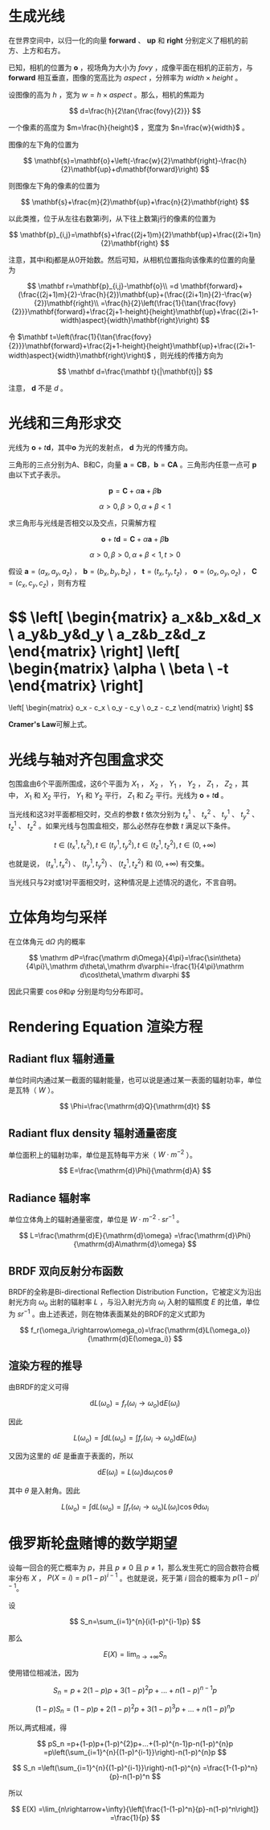 # 生成光线

在世界空间中，以归一化的向量 $\mathbf{forward}$ 、 $\mathbf{up}$ 和 $\mathbf{right}$ 分别定义了相机的前方、上方和右方。

已知，相机的位置为 $\mathbf{o}$ ，视场角为大小为 $fovy$ ，成像平面在相机的正前方，与 $\mathbf{forward}$ 相互垂直，图像的宽高比为 $aspect$ ，分辨率为 $width\times height$ 。

设图像的高为 $h$ ，宽为 $w=h\times aspect$ 。那么，相机的焦距为

$$
d=\frac{h}{2\tan{\frac{fovy}{2}}}
$$

一个像素的高度为 $m=\frac{h}{height}$ ，宽度为 $n=\frac{w}{width}$ 。

图像的左下角的位置为

$$
\mathbf{s}=\mathbf{o}+\left(-\frac{w}{2}\mathbf{right}-\frac{h}{2}\mathbf{up}+d\mathbf{forward}\right)
$$

则图像左下角的像素的位置为

$$
\mathbf{s}+\frac{m}{2}\mathbf{up}+\frac{n}{2}\mathbf{right}
$$

以此类推，位于从左往右数第i列，从下往上数第j行的像素的位置为

$$
\mathbf{p}_{i,j}=\mathbf{s}+\frac{(2j+1)m}{2}\mathbf{up}+\frac{(2i+1)n}{2}\mathbf{right}
$$

注意，其中i和j都是从0开始数。然后可知，从相机位置指向该像素的位置的向量为

$$
\mathbf r=\mathbf{p}_{i,j}-\mathbf{o}\\
=d \mathbf{forward}+(\frac{(2j+1)m}{2}-\frac{h}{2})\mathbf{up}+(\frac{(2i+1)n}{2}-\frac{w}{2})\mathbf{right}\\
=\frac{h}{2}\left(\frac{1}{\tan{\frac{fovy}{2}}}\mathbf{forward}+\frac{2j+1-height}{height}\mathbf{up}+\frac{(2i+1-width)aspect}{width}\mathbf{right}\right)
$$

令 $\mathbf t=\left(\frac{1}{\tan{\frac{fovy}{2}}}\mathbf{forward}+\frac{2j+1-height}{height}\mathbf{up}+\frac{(2i+1-width)aspect}{width}\mathbf{right}\right)$ ，则光线的传播方向为

$$
\mathbf d=\frac{\mathbf t}{|\mathbf{t}|}
$$

注意， $\mathbf{d}$ 不是 $d$ 。

# 光线和三角形求交

光线为 $\mathbf{o}+t\mathbf{d}$，其中$\mathbf{o}$ 为光的发射点， $\mathbf{d}$ 为光的传播方向。

三角形的三点分别为A、B和C，向量 $\mathbf{a}=\mathbf{CB}$，$\mathbf{b}=\mathbf{CA}$ 。三角形内任意一点可 $\mathbf{p}$ 由以下式子表示。

$$
\mathbf{p}=\mathbf{C}+\alpha \mathbf{a}+\beta\mathbf{b}
$$

$$
\alpha >0, \beta>0, \alpha+\beta<1
$$

求三角形与光线是否相交以及交点，只需解方程

$$
\mathbf{o}+t\mathbf{d}=\mathbf{C}+\alpha \mathbf{a}+\beta\mathbf{b}
$$

$$
\alpha >0, \beta>0, \alpha+\beta<1, t>0
$$

假设 $\mathbf a=(a_x,a_y,a_z)$ ， $\mathbf{b}=(b_x,b_y,b_z)$ ， $\mathbf{t}=(t_x,t_y,t_z)$ ， $\mathbf{o}=(o_x,o_y,o_z)$ ， $\mathbf{C}=(c_x,c_y,c_z)$ ，则有方程

$$
\left[
\begin{matrix}
    a_x&b_x&d_x \\
    a_y&b_y&d_y \\
    a_z&b_z&d_z
\end{matrix}
\right]
\left[
\begin{matrix}
    \alpha \\ \beta \\ -t
\end{matrix}
\right]
=
\left[
\begin{matrix}
	o_x - c_x \\
    o_y - c_y \\
    o_z - c_z
\end{matrix}
\right]
$$

**Cramer's Law**可解上式。

# 光线与轴对齐包围盒求交
包围盒由6个平面所围成，这6个平面为 $X_1$ ， $X_2$ ， $Y_1$ ， $Y_2$ ， $Z_1$ ， $Z_2$ ，其中， $X_1$ 和 $X_2$ 平行， $Y_1$ 和 $Y_2$ 平行， $Z_1$ 和 $Z_2$ 平行。光线为 $\mathbf{o}+t\mathbf{d}$ 。

当光线和这3对平面都相交时，交点的参数 $t$ 依次分别为 $t_x^1$ 、 $t_x^2$ 、 $t_y^1$ 、 $t_y^2$ 、 $t_z^1$ 、 $t_z^2$ 。如果光线与包围盒相交，那么必然存在参数 $t$ 满足以下条件。

$$
t\in (t_x^1,t_x^2),t\in (t_y^1,t_y^2),t\in (t_z^1,t_z^2),t\in(0,+\infty)
$$

也就是说， $(t_x^1,t_x^2)$ 、 $(t_y^1,t_y^2)$ 、 $(t_z^1,t_z^2)$ 和 $(0,+\infty)$ 有交集。

当光线只与2对或1对平面相交时，这种情况是上述情况的退化，不言自明。

# 立体角均匀采样
在立体角元 $\mathrm d\Omega$ 内的概率

$$
\mathrm dP=\frac{\mathrm d\Omega}{4\pi}=\frac{\sin\theta}{4\pi}\,\mathrm d\theta\,\mathrm d\varphi=-\frac{1}{4\pi}\mathrm d\cos\theta\,\mathrm d\varphi
$$

因此只需要 $\cos\theta$和$\varphi$ 分别是均匀分布即可。

# Rendering Equation 渲染方程
## Radiant flux 辐射通量
单位时间内通过某一截面的辐射能量，也可以说是通过某一表面的辐射功率，单位是瓦特（ $W$ ）。

$$
\Phi=\frac{\mathrm{d}Q}{\mathrm{d}t}
$$

## Radiant flux density 辐射通量密度
单位面积上的辐射功率，单位是瓦特每平方米（ $W \cdot m^{-2}$ ）。

$$
E=\frac{\mathrm{d}\Phi}{\mathrm{d}A}
$$

## Radiance 辐射率
单位立体角上的辐射通量密度，单位是 $W\cdot m^{-2}\cdot sr^{-1}$ 。

$$
L=\frac{\mathrm{d}E}{\mathrm{d}\omega}
=\frac{\mathrm{d}\Phi}{\mathrm{d}A\mathrm{d}\omega}
$$

## BRDF 双向反射分布函数
BRDF的全称是Bi-directional Reflection Distribution Function，它被定义为沿出射光方向 $\omega_o$ 出射的辐射率 $L$ ，与沿入射光方向 $\omega_i$ 入射的辐照度 $E$ 的比值，单位为 $sr^{-1}$ 。由上述表述，则在物体表面某处的BRDF的定义式即为

$$
f_r(\omega_i\rightarrow\omega_o)=\frac{\mathrm{d}L(\omega_o)}{\mathrm{d}E(\omega_i)}
$$

## 渲染方程的推导
由BRDF的定义可得

$$
\mathrm{d}L(\omega_o)=f_r(\omega_i\rightarrow\omega_o)\mathrm{d}E(\omega_i)
$$

因此

$$
L(\omega_o)=\int{\mathrm{d}L(\omega_o)}
=\int{f_r(\omega_i\rightarrow\omega_o)\mathrm{d}E(\omega_i)}
$$

又因为这里的 $\mathrm{d}E$ 是垂直于表面的，所以

$$
\mathrm{d}E(\omega_i)=L(\omega_i)\mathrm{d}\omega_i\cos{\theta}
$$

其中 $\theta$ 是入射角。因此

$$
L(\omega_o)=\int{\mathrm{d}L(\omega_o)}
=\int{f_r(\omega_i\rightarrow\omega_o)L(\omega_i)\cos{\theta}\mathrm{d}\omega_i}
$$

# 俄罗斯轮盘赌博的数学期望

设每一回合的死亡概率为 $p$，并且 $p\neq 0$ 且 $p \neq 1$，那么发生死亡的回合数符合概率分布 $X$ ， $P(X=i)=p(1-p)^{i-1}$ 。也就是说，死于第 $i$ 回合的概率为 $p(1-p)^{i-1}$。

设

$$
S_n=\sum_{i=1}^{n}{i(1-p)^{i-1}p}
$$

那么

$$
E(X)=\lim_{n\rightarrow+\infty}{S_n}
$$

使用错位相减法，因为

$$
S_n=p+2(1-p)p+3(1-p)^{2}p+...+n(1-p)^{n-1}p
$$

$$
(1-p)S_n=(1-p)p+2(1-p)^{2}p+3(1-p)^{3}p+...+n(1-p)^{n}p
$$

所以,两式相减，得

$$
pS_n
=p+(1-p)p+(1-p)^{2}p+...+(1-p)^{n-1}p-n(1-p)^{n}p
=p\left(\sum_{i=1}^{n}{(1-p)^{i-1}}\right)-n(1-p)^{n}p
$$

$$
S_n
=\left(\sum_{i=1}^{n}{(1-p)^{i-1}}\right)-n(1-p)^{n}
=\frac{1-(1-p)^n}{p}-n(1-p)^n
$$

所以

$$
E(X)
=\lim_{n\rightarrow+\infty}{\left[\frac{1-(1-p)^n}{p}-n(1-p)^n\right]}
=\frac{1}{p}
$$
